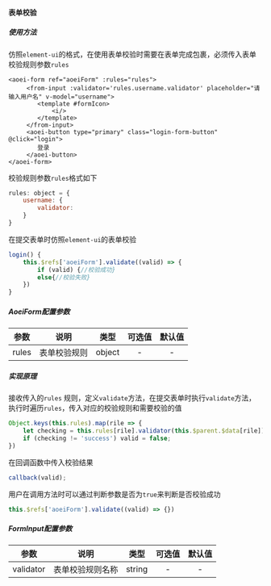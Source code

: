 #### 表单校验

##### 使用方法

仿照`element-ui`的格式，在使用表单校验时需要在表单完成包裹，必须传入表单校验规则参数`rules`

```vue
<aoei-form ref="aoeiForm" :rules="rules">
     <from-input :validator='rules.username.validator' placeholder="请输入用户名" v-model="username">
        <template #formIcon>
			<i/>
		</template>
     </from-input> 
     <aoei-button type="primary" class="login-form-button" @click="login">
		登录
	 </aoei-button>
</aoei-form>
```

校验规则参数`rules`格式如下

```javascript
rules: object = {
	username: {
		validator: 
	}
}
```

在提交表单时仿照`element-ui`的表单校验

```javascript
login() {
	this.$refs['aoeiForm'].validate((valid) => {
		if (valid) {//校验成功}
		else{//校验失败}
	})
}
```



##### AoeiForm配置参数

| 参数  |     说明     |  类型  | 可选值 | 默认值 |
| :---: | :----------: | :----: | :----: | :----: |
| rules | 表单校验规则 | object |   -    |   -    |

##### 实现原理

接收传入的`rules` 规则，定义`validate`方法，在提交表单时执行`validate`方法，执行时遍历`rules`，传入对应的校验规则和需要校验的值

```javascript
Object.keys(this.rules).map(rile => {
	let checking = this.rules[rile].validator(this.$parent.$data[rile]);
	if (checking != 'success') valid = false;
})
```

在回调函数中传入校验结果

```javascript
callback(valid);
```

用户在调用方法时可以通过判断参数是否为`true`来判断是否校验成功

```javascript
this.$refs['aoeiForm'].validate((valid) => {})
```

##### FormInput配置参数

|   参数    |       说明       |  类型  | 可选值 | 默认值 |
| :-------: | :--------------: | :----: | :----: | :----: |
| validator | 表单校验规则名称 | string |   -    |   -    |